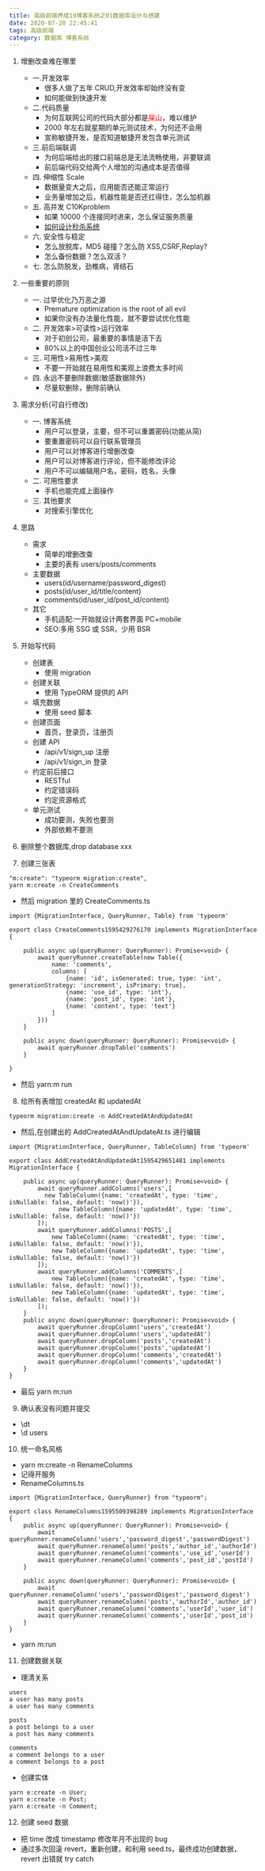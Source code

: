 ```yaml
---
title: 高级前端养成19博客系统之01数据库设计与搭建
date: 2020-07-20 22:45:41
tags: 高级前端
category: 数据库 博客系统
---
```


1. 增删改查难在哪里

   - 一.开发效率
     - 很多人做了五年 CRUD,开发效率却始终没有变
     - 如何能做到快速开发
   - 二.代码质量
     - 为何互联网公司的代码大部分都是<label style="color:red">屎山</label>，难以维护
     - 2000 年左右就星期的单元测试技术，为何还不会用
     - 宣称敏捷开发，是否知道敏捷开发包含单元测试
   - 三.前后端联调
     - 为何后端给出的接口前端总是无法流畅使用，非要联调
     - 前后端代码交给两个人增加的沟通成本是否值得
   - 四. 伸缩性 Scale
     - 数据量变大之后，应用能否还能正常运行
     - 业务量增加之后，机器性能是否还扛得住，怎么加机器
   - 五. 高并发 C10Kproblem
     - 如果 10000 个连接同时进来，怎么保证服务质量
     - [如何设计秒杀系统](https://www.zhihu.com/question/54895548)
   - 六. 安全性与稳定
     - 怎么放脱库，MD5 碰撞？怎么防 XSS,CSRF,Replay?
     - 怎么备份数据？怎么双活？
   - 七. 怎么防脱发，劲椎病，肾结石

2. 一些重要的原则

   - 一. 过早优化乃万恶之源
     - Premature optimization is the root of all evil
     - 如果你没有办法量化性能，就不要尝试优化性能
   - 二. 开发效率>可读性>运行效率
     - 对于初创公司，最重要的事情是活下去
     - 80%以上的中国创业公司活不过三年
   - 三. 可用性>易用性>美观
     - 不要一开始就在易用性和美观上浪费太多时间
   - 四. 永远不要删除数据(敏感数据除外)
     - 尽量软删除，删除前确认

3. 需求分析(可自行修改)

   - 一. 博客系统
     - 用户可以登录，主要，但不可以重置密码(功能从简)
     - 要重置密码可以自行联系管理员
     - 用户可以对博客进行增删改查
     - 用户可以对博客进行评论，但不能修改评论
     - 用户不可以编辑用户名，密码，姓名，头像
   - 二. 可用性要求
     - 手机也能完成上面操作
   - 三. 其他要求
     - 对搜索引擎优化

4. 思路

   - 需求
     - 简单的增删改查
     - 主要的表有 users/posts/comments
   - 主要数据
     - users(id/username/password_digest)
     - posts(id/user_id/title/content)
     - comments(id/user_id/post_id/content)
   - 其它
     - 手机适配:一开始就设计两套界面 PC+mobile
     - SEO:多用 SSG 或 SSR，少用 BSR

5. 开始写代码

   - 创建表
     - 使用 migration
   - 创建关联
     - 使用 TypeORM 提供的 API
   - 填充数据
     - 使用 seed 脚本
   - 创建页面
     - 首页，登录页，注册页
   - 创建 API
     - /api/v1/sign_up 注册
     - /api/v1/sign_in 登录
   - 约定前后接口
     - RESTful
     - 约定错误码
     - 约定资源格式
   - 单元测试
     - 成功要测，失败也要测
     - 外部依赖不要测

6. 删除整个数据库,drop database xxx

7. 创建三张表

```
"m:create": "typeorm migration:create",
yarn m:create -n CreateComments
```

- 然后 migration 里的 CreateComments.ts

```
import {MigrationInterface, QueryRunner, Table} from 'typeorm'

export class CreateComments1595429276170 implements MigrationInterface {

    public async up(queryRunner: QueryRunner): Promise<void> {
        await queryRunner.createTable(new Table({
            name: 'comments',
            columns: [
                {name: 'id', isGenerated: true, type: 'int', generationStrategy: 'increment', isPrimary: true},
                {name: 'use_id', type: 'int'},
                {name: 'post_id', type: 'int'},
                {name: 'content', type: 'text'}
            ]
        }))
    }

    public async down(queryRunner: QueryRunner): Promise<void> {
        await queryRunner.dropTable('comments')
    }

}

```

- 然后 yarn:m run

8. 给所有表增加 createdAt 和 updatedAt

```
typeorm migration:create -n AddCreatedAtAndUpdatedAt
```

- 然后,在创建出的 AddCreatedAtAndUpdateAt.ts 进行编辑

```
import {MigrationInterface, QueryRunner, TableColumn} from 'typeorm'

export class AddCreatedAtAndUpdatedAt1595429651481 implements MigrationInterface {

    public async up(queryRunner: QueryRunner): Promise<void> {
        await queryRunner.addColumns('users',[
          new TableColumn({name: 'createdAt', type: 'time', isNullable: false, default: 'now()'}),
              new TableColumn({name: 'updatedAt', type: 'time', isNullable: false, default: 'now()'})
        ]);
        await queryRunner.addColumns('POSTS',[
            new TableColumn({name: 'createdAt', type: 'time', isNullable: false, default: 'now()'}),
            new TableColumn({name: 'updatedAt', type: 'time', isNullable: false, default: 'now()'})
        ]);
        await queryRunner.addColumns('COMMENTS',[
            new TableColumn({name: 'createdAt', type: 'time', isNullable: false, default: 'now()'}),
            new TableColumn({name: 'updatedAt', type: 'time', isNullable: false, default: 'now()'})
        ]);
    }
    public async down(queryRunner: QueryRunner): Promise<void> {
        await queryRunner.dropColumn('users','createdAt')
        await queryRunner.dropColumn('users','updatedAt')
        await queryRunner.dropColumn('posts','createdAt')
        await queryRunner.dropColumn('posts','updatedAt')
        await queryRunner.dropColumn('comments','createdAt')
        await queryRunner.dropColumn('comments','updatedAt')
    }
}
```

- 最后 yarn m:run

9. 确认表没有问题并提交

- \dt
- \d users

10. 统一命名风格

- yarn m:create -n RenameColumns
- 记得开服务
- RenameColumns.ts

```
import {MigrationInterface, QueryRunner} from "typeorm";

export class RenameColumns1595509398289 implements MigrationInterface {
    public async up(queryRunner: QueryRunner): Promise<void> {
        await queryRunner.renameColumn('users','password_digest','passwordDigest')
        await queryRunner.renameColumn('posts','author_id','authorId')
        await queryRunner.renameColumn('comments','use_id','userId')
        await queryRunner.renameColumn('comments','post_id','postId')
    }

    public async down(queryRunner: QueryRunner): Promise<void> {
        await queryRunner.renameColumn('users','passwordDigest','password_digest')
        await queryRunner.renameColumn('posts','authorId','author_id')
        await queryRunner.renameColumn('comments','userId','user_id')
        await queryRunner.renameColumn('comments','userId','post_id')
    }
}
```

- yarn m:run

11. 创建数据关联

- 理清关系

```
users
a user has many posts
a user has many comments

posts
a post belongs to a user
a post has many comments

comments
a comment belongs to a user
a comment belongs to a post
```

- 创建实体

```
yarn e:create -n User;
yarn e:create -n Post;
yarn e:create -n Comment;
```

12. 创建 seed 数据

- 把 time 改成 timestamp 修改年月不出现的 bug
- 通过多次回滚 revert，重新创建，和利用 seed.ts，最终成功创建数据，revert 出错就 try catch
